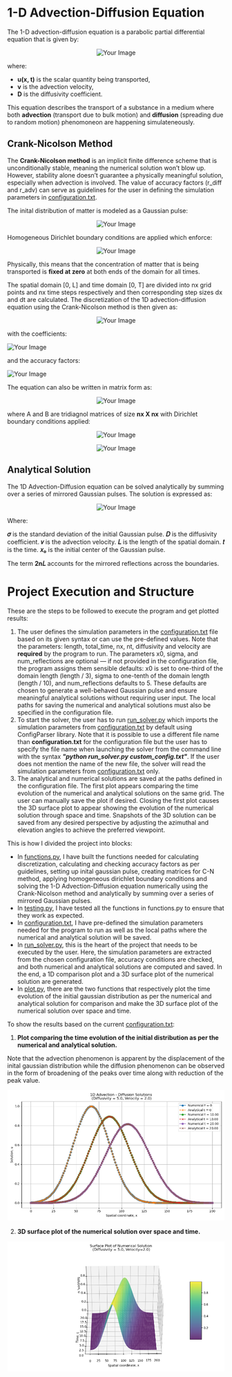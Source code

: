 # 1-D Advection-Diffusion Equation 

The 1-D advection-diffusion equation is a parabolic partial differential equation that is given by:

<p align="center">
  <img src="https://github.com/user-attachments/assets/c21ece9a-71d2-4ec7-8bae-0263048948dd" alt="Your Image">
</p>

where:

- **u(x, t)** is the scalar quantity being transported,
- **v** is the advection velocity,
- **D** is the diffusivity coefficient.

This equation describes the transport of a substance in a medium where both **advection** (transport due to bulk motion) and **diffusion** (spreading due to random motion) phenomoneon are happening simulateneously.

## Crank-Nicolson Method 

The **Crank-Nicolson method** is an implicit finite difference scheme that is unconditionally stable, meaning the numerical solution won’t blow up. However, stability alone doesn’t guarantee a physically meaningful solution, especially when advection is involved. The value of accuracy factors (r_diff and r_adv) can serve as guidelines for the user in defining the simulation parameters in [configuration.txt](https://github.com/madhurpratap-s/1D-Advection-Diffusion-Solver/blob/main/configuration.txt).   

The inital distribution of matter is modeled as a Gaussian pulse:

<p align="center">
  <img src="https://github.com/user-attachments/assets/02c713d8-1864-4da4-91ad-01988544d2eb" alt="Your Image">
</p>

Homogeneous Dirichlet boundary conditions are applied which enforce: 

<p align="center">
  <img src="https://github.com/user-attachments/assets/df167b36-6706-442a-b3be-79715a50d331" alt="Your Image">
</p>

Physically, this means that the concentration of matter that is being transported is **fixed at zero** at both ends of the domain for all times.

The spatial domain [0, L] and time domain [0, T] are divided into nx grid points and nx time steps respectively and then corresponding step sizes dx and dt are calculated. The discretization of the 1D advection-diffusion equation using the Crank-Nicolson method is then given as:

<p align="center">
  <img src="https://github.com/user-attachments/assets/8e8b809c-101c-4024-bb8f-12fdaff727f6" alt="Your Image">
</p>

with the coefficients:

<p align="left">
  <img src="https://github.com/user-attachments/assets/3fa41534-fa45-4a0f-96aa-c81b47d84af9" alt="Your Image">
</p>

and the accuracy factors:

<p align="left">
  <img src="https://github.com/user-attachments/assets/275ed9bf-c7f4-4387-be9c-093fa9c84e65" alt="Your Image">
</p>

The equation can also be written in matrix form as:

<p align="center">
  <img src="https://github.com/user-attachments/assets/7b26da2a-1573-4c20-86dd-e71ffc0724c8" alt="Your Image">
</p>

where A and B are tridiagnol matrices of size **nx X nx** with Dirichlet boundary conditions applied: 

 <p align="center">
  <img src="https://github.com/user-attachments/assets/05410a2d-d347-403f-9efa-79f0de9cc97c" alt="Your Image">
</p>

<p align="center">
  <img src="https://github.com/user-attachments/assets/1bc51c0d-1915-48f6-abb6-44c7cf95c0e3" alt="Your Image">
</p>

## Analytical Solution 

The 1D Advection-Diffusion equation can be solved analytically by summing over a series of mirrored Gaussian pulses. The solution is expressed as:

<p align="center">
  <img src="https://github.com/user-attachments/assets/44642763-139c-4010-af06-a4c1ae0df149" alt="Your Image">
</p>

Where:

**𝜎** is the standard deviation of the initial Gaussian pulse.
**𝐷** is the diffusivity coefficient.
**𝑣** is the advection velocity.
**𝐿** is the length of the spatial domain.
**𝑡** is the time.
**𝑥₀** is the initial center of the Gaussian pulse.

The term **2n𝐿** accounts for the mirrored reflections across the boundaries.

# Project Execution and Structure 

These are the steps to be followed to execute the program and get plotted results:

1. The user defines the simulation parameters in the [configuration.txt](https://github.com/madhurpratap-s/1D-Advection-Diffusion-Solver/blob/main/configuration.txt) file based on its given syntax or can use the pre-defined values. Note that the parameters: length, total_time, nx, nt, diffusivity and velocity are **required** by the program to run. The parameters x0, sigma, and num_reflections are optional — if not provided in the configuration file, the program assigns them sensible defaults: x0 is set to one-third of the domain length (length / 3), sigma to one-tenth of the domain length (length / 10), and num_reflections defaults to 5. These defaults are chosen to generate a well-behaved Gaussian pulse and ensure meaningful analytical solutions without requiring user input. The local paths for saving the numerical and analytical solutions must also be specified in the configuration file.
2. To start the solver, the user has to run [run_solver.py](https://github.com/madhurpratap-s/1D-Advection-Diffusion-Solver/blob/main/run_solver.py) which imports the simulation parameters from [configuration.txt](https://github.com/madhurpratap-s/1D-Advection-Diffusion-Solver/blob/main/configuration.txt) by default using ConfigParser library. Note that it is possible to use a different file name than **configuration.txt** for the configuration file but the user has to specify the file name when launching the solver from the command line with the syntax ***"python run_solver.py custom_config.txt"***. If the user does not mention the name of the new file, the solver will read the simulation parameters from [configuration.txt](https://github.com/madhurpratap-s/1D-Advection-Diffusion-Solver/blob/main/configuration.txt) only. 
3. The analytical and numerical solutions are saved at the paths defined in the configuration file. The first plot appears comparing the time evolution of the numerical and analytical solutions on the same grid. The user can manually save the plot if desired. Closing the first plot causes the 3D surface plot to appear showing the evolution of the numerical solution through space and time. Snapshots of the 3D solution can be saved from any desired perspective by adjusting the azimuthal and elevation angles to achieve the preferred viewpoint.

This is how I divided the project into blocks:

- In [functions.py](https://github.com/madhurpratap-s/1D-Advection-Diffusion-Solver/blob/main/functions.py), I have built the functions needed for calculating discretization, calculating and checking accuracy factors as per guidelines, setting up inital gaussian pulse, creating matrices for C-N method, applying homogeneous dirichlet boundary conditions and solving the 1-D Advection-Diffusion equation numerically using the Crank-Nicolson method and analytically by summing over a series of mirrored Gaussian pulses.
- In [testing.py](https://github.com/madhurpratap-s/1D-Advection-Diffusion-Solver/blob/main/testing.py), I have tested all the functions in functions.py to ensure that they work as expected.
- In [configuration.txt](https://github.com/madhurpratap-s/1D-Advection-Diffusion-Solver/blob/main/configuration.txt), I have pre-defined the simulation parameters needed for the program to run as well as the local paths where the numerical and analytical solution will be saved.
- In [run_solver.py](https://github.com/madhurpratap-s/1D-Advection-Diffusion-Solver/blob/main/run_solver.py), this is the heart of the project that needs to be executed by the user. Here, the simulation parameters are extracted from the chosen configuration file, accuracy conditions are checked, and both numerical and analytical solutions are computed and saved. In the end, a 1D comparison plot and a 3D surface plot of the numerical solution are generated.
- In [plot.py](https://github.com/madhurpratap-s/1D-Advection-Diffusion-Solver/blob/main/plot.py), there are the two functions that respectively plot the time evolution of the initial gaussian distribution as per the numerical and analytical solution for comparison and make the 3D surface plot of the numerical solution over space and time.

To show the results based on the current [configuration.txt](https://github.com/madhurpratap-s/1D-Advection-Diffusion-Solver/blob/main/configuration.txt):

1. **Plot comparing the time evolution of the initial distribution as per the numerical and analytical solution.**

Note that the advection phenomenon is apparent by the displacement of the inital gaussian distribution while the diffusion phenomenon can be observed in the form of broadening of the peaks over time along with reduction of the peak value.

![1D Advection-Diffusion Solution](./plots/1d_solution.png)

2. **3D surface plot of the numerical solution over space and time.**

![1D Advection-Diffusion Solution](./plots/3d_solution.png)
